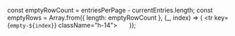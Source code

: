 const emptyRowCount = entriesPerPage - currentEntries.length;
    const emptyRows = Array.from({ length: emptyRowCount }, (_, index) => (
        <tr key={`empty-${index}`} className="h-14">
            <td className="px-6 py-4">&nbsp;</td>
            <td className="px-6 py-4">&nbsp;</td>
            <td className="px-6 py-4">&nbsp;</td>
        </tr>
    ));
